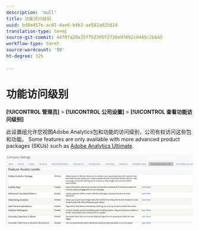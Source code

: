 ```yaml
---
description: 'null'
title: 功能访问级别
uuid: bd8e457e-ac81-4ae6-b4b1-ae582a025024
translation-type: tm+mt
source-git-commit: 4470fa20a35f752395f2736e97692c0445c2bb45
workflow-type: tm+mt
source-wordcount: '59'
ht-degree: 32%

---
```



# 功能访问级别

**[!UICONTROL 管理员]** > **[!UICONTROL 公司设置]** > **[!UICONTROL 查看功能访问级别]**

此设置组允许您视图Adobe Analytics包和功能的访问级别，公司有权访问这些包和功能。 Some features are only available with more advanced product packages (SKUs) such as [Adobe Analytics Ultimate](https://www.adobe.com/cn/data-analytics-cloud/analytics/ultimate.html).

![](assets/feature-access-levels.png)

